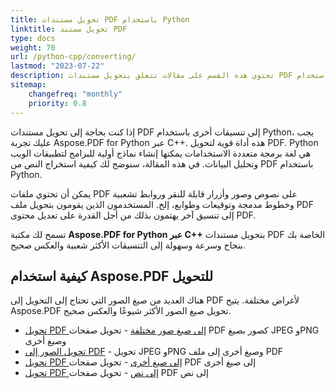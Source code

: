 ```yaml
---
title: تحويل مستندات PDF باستخدام Python
linktitle: تحويل مستند PDF
type: docs
weight: 70
url: /python-cpp/converting/
lastmod: "2023-07-22"
description: تحتوي هذه القسم على مقالات تتعلق بتحويل مستندات PDF إلى تنسيقات مختلفة وبالعكس باستخدام Python API.
sitemap:
    changefreq: "monthly"
    priority: 0.8
---
```


إذا كنت بحاجة إلى تحويل مستندات PDF إلى تنسيقات أخرى باستخدام Python، يجب عليك تجربة Aspose.PDF for Python عبر C++. هذه أداة قوية لتحويل PDF. Python هي لغة برمجة متعددة الاستخدامات يمكنها إنشاء نماذج أولية للبرامج لتطبيقات الويب وتحليل البيانات. في هذه المقالة، سنوضح لك كيفية استخراج النص من PDF باستخدام Python.

يمكن أن تحتوي ملفات PDF على نصوص وصور وأزرار قابلة للنقر وروابط تشعبية وخطوط مدمجة وتوقيعات وطوابع، إلخ. المستخدمون الذين يقومون بتحويل ملف PDF إلى تنسيق آخر يهتمون بذلك من أجل القدرة على تعديل محتوى PDF.

تسمح لك مكتبة **Aspose.PDF for Python عبر C++** بتحويل مستندات PDF الخاصة بك بنجاح وسرعة وسهولة إلى التنسيقات الأكثر شعبية والعكس صحيح.

## كيفية استخدام Aspose.PDF للتحويل

هناك العديد من صيغ الصور التي تحتاج إلى التحويل إلى PDF لأغراض مختلفة. يتيح Aspose.PDF تحويل صيغ الصور الأكثر شيوعًا والعكس صحيح.

- [تحويل PDF إلى صيغ صور مختلفة](/pdf/python-cpp/convert-pdf-to-images-format/) - تحويل صفحات PDF كصور بصيغ JPEG وPNG وصيغ أخرى
- [تحويل الصور إلى PDF](/pdf/python-cpp/convert-image-to-pdf/) - تحويل JPEG وPNG وصيغ أخرى إلى ملف PDF
- [تحويل PDF إلى صيغ أخرى](/pdf/python-cpp/convert-pdf-to-other-files/) - تحويل صفحات PDF إلى صيغ أخرى
- [تحويل PDF إلى نص](/pdf/python-cpp/convert-pdf-to-txt/) - تحويل صفحات PDF إلى نص